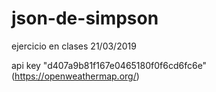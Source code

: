 # json-de-simpson
ejercicio en clases 21/03/2019

api key "d407a9b81f167e0465180f0f6cd6fc6e" (https://openweathermap.org/)
